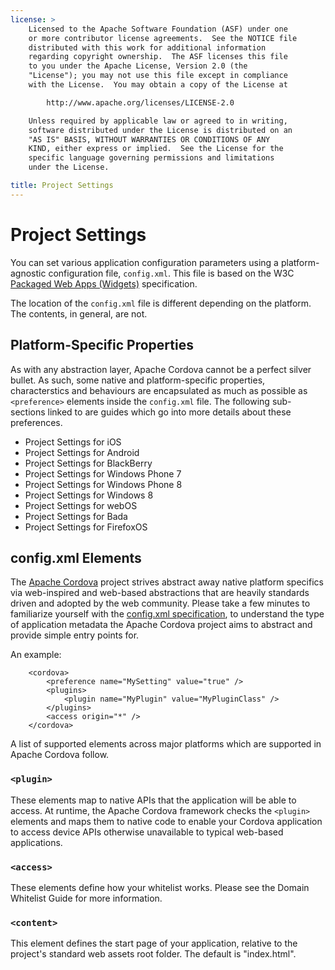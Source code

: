 ```yaml
---
license: >
    Licensed to the Apache Software Foundation (ASF) under one
    or more contributor license agreements.  See the NOTICE file
    distributed with this work for additional information
    regarding copyright ownership.  The ASF licenses this file
    to you under the Apache License, Version 2.0 (the
    "License"); you may not use this file except in compliance
    with the License.  You may obtain a copy of the License at

        http://www.apache.org/licenses/LICENSE-2.0

    Unless required by applicable law or agreed to in writing,
    software distributed under the License is distributed on an
    "AS IS" BASIS, WITHOUT WARRANTIES OR CONDITIONS OF ANY
    KIND, either express or implied.  See the License for the
    specific language governing permissions and limitations
    under the License.

title: Project Settings
---
```


Project Settings
================

You can set various application configuration parameters using a platform-agnostic configuration file, `config.xml`.
This file is based on the W3C [Packaged Web Apps (Widgets)](http://www.w3.org/TR/widgets/) specification. 

The location of the `config.xml` file is different depending on the platform. The contents, in general, are not. 

## Platform-Specific Properties

As with any abstraction layer, Apache Cordova cannot be a perfect silver bullet. As such, some native and platform-specific
properties, characterstics and behaviours are encapsulated as much as possible as `<preference>` elements inside the
`config.xml` file. The following sub-sections linked to are guides which go into more details about these preferences.

- Project Settings for iOS
- Project Settings for Android
- Project Settings for BlackBerry
- Project Settings for Windows Phone 7
- Project Settings for Windows Phone 8
- Project Settings for Windows 8
- Project Settings for webOS
- Project Settings for Bada
- Project Settings for FirefoxOS

## config.xml Elements

The [Apache Cordova](http://cordova.io) project strives abstract away native platform specifics via web-inspired and web-based
abstractions that are heavily standards driven and adopted by the web community. Please take a few minutes to familiarize
yourself with the [config.xml specification](http://www.w3.org/TR/widgets/), to understand the type of application metadata the
Apache Cordova project aims to abstract and provide simple entry points for.

An example:

        <cordova>
            <preference name="MySetting" value="true" />
            <plugins>
                <plugin name="MyPlugin" value="MyPluginClass" />
            </plugins>
            <access origin="*" />
        </cordova>

A list of supported elements across major platforms which are supported in Apache Cordova follow.

### `<plugin>`

These elements map to native APIs that the application will be able to access. At runtime, the Apache Cordova framework checks
the `<plugin>` elements and maps them to native code to enable your Cordova application to access device APIs otherwise
unavailable to typical web-based applications.

### `<access>`

These elements define how your whitelist works. Please see the Domain Whitelist Guide for more information.  

### `<content>`

This element defines the start page of your application, relative to the project's standard web assets root folder. The default is "index.html". 
